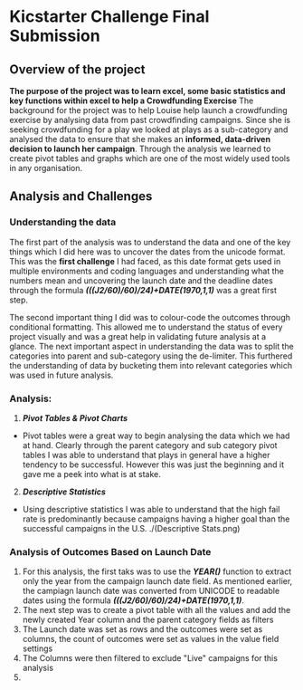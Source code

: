 # Kicstarter Challenge Final Submission
## Overview of the project
**The purpose of the project was to learn excel, some basic statistics and key functions within excel to help a Crowdfunding Exercise**
The background for the project was to help Louise help launch a crowdfunding exercise by analysing data from past crowdfinding campaigns. Since she is seeking crowdfunding for a play we looked at plays as a sub-category and analysed the data to ensure that she makes an **informed, data-driven decision to launch her campaign**. Through the analysis we learned to create pivot tables and graphs which are one of the most widely used tools in any organisation.

## Analysis and Challenges
### Understanding the data
The first part of the analysis was to understand the data and one of the key things which I did here was to uncover the dates from the unicode format. This was the **first challenge** I had faced, as this date format gets used in multiple environments and coding languages and understanding what the numbers mean and uncovering the launch date and the deadline dates through the formula **_(((J2/60)/60)/24)+DATE(1970,1,1)_** was a great first step.

The second important thing I did was to colour-code the outcomes through conditional formatting. This allowed me to understand the status of every project visually and was a great help in validating future analysis at a glance. The next important aspect in understanding the data was to split the categories into parent and sub-category using the de-limiter. This furthered the understanding of data by bucketing them into relevant categories which was used in future analysis.

### Analysis:
1. **_Pivot Tables & Pivot Charts_**
  - Pivot tables were a great way to begin analysing the data which we had at hand. Clearly through the parent category and sub category pivot tables I was able to understand that plays in general have a higher tendency to be successful. However this was just the beginning and it gave me a peek into what is at stake.
2. **_Descriptive Statistics_**
  - Using descriptive statistics I was able to understand that the high fail rate is predominantly because campaigns having a higher goal than the successful campaigns in the U.S.
 ./(Descriptive Stats.png)

### Analysis of Outcomes Based on Launch Date

1. For this analysis, the first taks was to use the ***YEAR()*** function to extract only the year from the campaign launch date field. As mentioned earlier, the campiagn launch date was converted from UNICODE to readable dates using the formula **_(((J2/60)/60)/24)+DATE(1970,1,1)_**.
2. The next step was to create a pivot table with all the values and add the newly created Year column and the parent category fields as filters
3. The Launch date was set as rows and the outcomes were set as columns, the count of outcomes were set as values in the value field settings
4. The Columns were then filtered to exclude "Live" campaigns for this analysis
5. 



